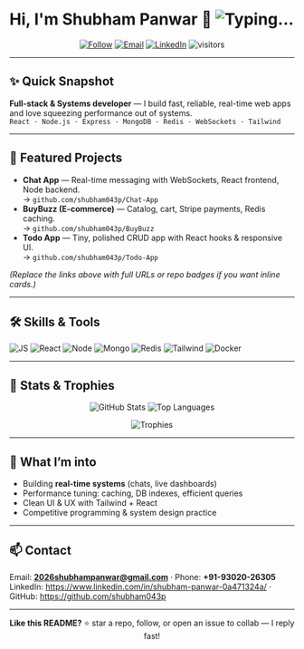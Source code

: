 # Hi, I'm Shubham Panwar 👋 <img src="https://readme-typing-svg.herokuapp.com?font=Fira+Code&size=22&pause=1000&color=00BFA6&center=true&vCenter=true&width=650&lines=Full-stack+%26+Systems+Dev;ECE+@+IIIT+Bhopal;React+·+Node+·+Mongo+·+Redis" alt="Typing..."/>

<p align="center">
  <a href="https://github.com/shubham043p"><img src="https://img.shields.io/github/followers/shubham043p?label=Follow&style=social" alt="Follow"></a>
  <a href="mailto:2026shubhampanwar@gmail.com"><img src="https://img.shields.io/badge/Email-2026shubhampanwar@gmail.com-blue?logo=gmail" alt="Email"></a>
  <a href="https://www.linkedin.com/in/shubham-panwar-0a471324a/"><img src="https://img.shields.io/badge/LinkedIn-Connect-blue?logo=linkedin" alt="LinkedIn"></a>
  <img src="https://visitor-badge.laobi.icu/badge?page_id=shubham043p.shubham043p" alt="visitors"/>
</p>

---

## ✨ Quick Snapshot
**Full-stack & Systems developer** — I build fast, reliable, real-time web apps and love squeezing performance out of systems.  
`React · Node.js · Express · MongoDB · Redis · WebSockets · Tailwind`

---

## 🔭 Featured Projects
- **Chat App** — Real-time messaging with WebSockets, React frontend, Node backend.  
  → `github.com/shubham043p/Chat-App`
- **BuyBuzz (E-commerce)** — Catalog, cart, Stripe payments, Redis caching.  
  → `github.com/shubham043p/BuyBuzz`
- **Todo App** — Tiny, polished CRUD app with React hooks & responsive UI.  
  → `github.com/shubham043p/Todo-App`

*(Replace the links above with full URLs or repo badges if you want inline cards.)*

---

## 🛠️ Skills & Tools
<p>
  <img src="https://img.shields.io/badge/JavaScript-F7DF1E?logo=javascript&logoColor=black" alt="JS"/>
  <img src="https://img.shields.io/badge/React-61DAFB?logo=react&logoColor=black" alt="React"/>
  <img src="https://img.shields.io/badge/Node.js-339933?logo=node.js&logoColor=white" alt="Node"/>
  <img src="https://img.shields.io/badge/MongoDB-47A248?logo=mongodb&logoColor=white" alt="Mongo"/>
  <img src="https://img.shields.io/badge/Redis-D32A2A?logo=redis&logoColor=white" alt="Redis"/>
  <img src="https://img.shields.io/badge/Tailwind-38B2AC?logo=tailwindcss&logoColor=white" alt="Tailwind"/>
  <img src="https://img.shields.io/badge/Docker-2496ED?logo=docker&logoColor=white" alt="Docker"/>
</p>

---

## 🧾 Stats & Trophies
<p align="center">
  <img src="https://github-readme-stats.vercel.app/api?username=shubham043p&show_icons=true&theme=radical&count_private=true" alt="GitHub Stats" />
  <img src="https://github-readme-stats.vercel.app/api/top-langs/?username=shubham043p&layout=compact&theme=radical" alt="Top Languages" />
</p>

<p align="center">
  <img src="https://github-profile-trophy.vercel.app/?username=shubham043p&theme=radical&row=1&column=3" alt="Trophies" />
</p>

---

## 🚀 What I’m into
- Building **real-time systems** (chats, live dashboards)  
- Performance tuning: caching, DB indexes, efficient queries  
- Clean UI & UX with Tailwind + React  
- Competitive programming & system design practice

---

## 📫 Contact
Email: **2026shubhampanwar@gmail.com** · Phone: **+91-93020-26305**  
LinkedIn: https://www.linkedin.com/in/shubham-panwar-0a471324a/ · GitHub: https://github.com/shubham043p

---

<p align="center">
  <strong>Like this README?</strong> ⭐️ star a repo, follow, or open an issue to collab — I reply fast!
</p>
